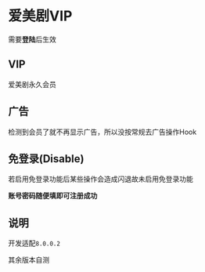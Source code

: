 # 爱美剧VIP
需要**登陆**后生效
## VIP
爱美剧永久会员
## 广告
检测到会员了就不再显示广告，所以没按常规去广告操作Hook
## 免登录(Disable)
若启用免登录功能后某些操作会造成闪退故未启用免登录功能

**账号密码随便填即可注册成功**


## 说明
开发适配`8.0.0.2` 

其余版本自测
